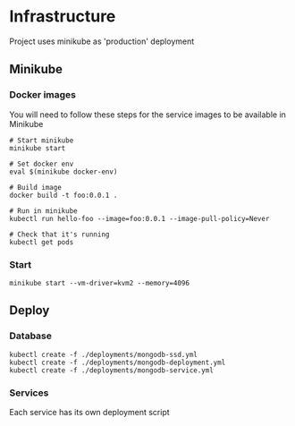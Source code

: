 # Infrastructure

Project uses minikube as 'production' deployment

## Minikube

### Docker images

You will need to follow these steps for the service images to be available in Minikube
```
# Start minikube
minikube start

# Set docker env
eval $(minikube docker-env)

# Build image
docker build -t foo:0.0.1 .

# Run in minikube
kubectl run hello-foo --image=foo:0.0.1 --image-pull-policy=Never

# Check that it's running
kubectl get pods
```

### Start

```
minikube start --vm-driver=kvm2 --memory=4096
```

## Deploy

### Database
```
kubectl create -f ./deployments/mongodb-ssd.yml
kubectl create -f ./deployments/mongodb-deployment.yml
kubectl create -f ./deployments/mongodb-service.yml
```

### Services
Each service has its own deployment script


